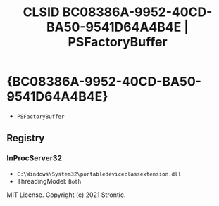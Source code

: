 ﻿---
title: "CLSID BC08386A-9952-40CD-BA50-9541D64A4B4E | PSFactoryBuffer"
excerpt: What is COM-Object CLSID BC08386A-9952-40CD-BA50-9541D64A4B4E?
---

# {BC08386A-9952-40CD-BA50-9541D64A4B4E}

* `PSFactoryBuffer`

## Registry


### InProcServer32

* `C:\Windows\System32\portabledeviceclassextension.dll`
* ThreadingModel: `Both`

MIT License. Copyright (c) 2021 Strontic.


